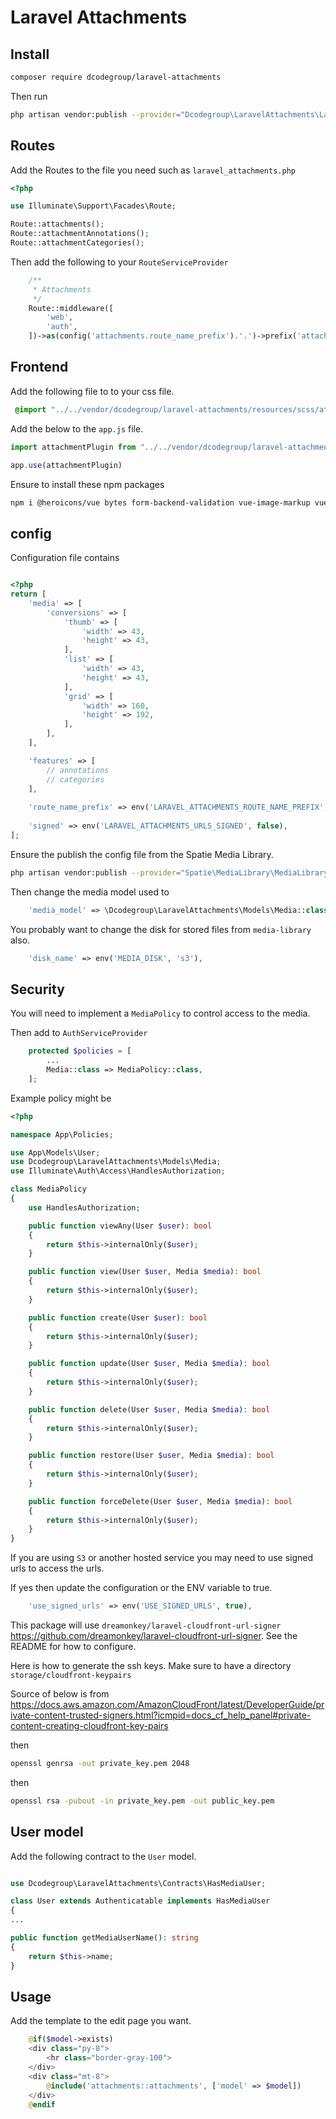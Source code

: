 # Laravel Attachments

## Install

```bash
composer require dcodegroup/laravel-attachments
```

Then run

```bash
php artisan vendor:publish --provider="Dcodegroup\LaravelAttachments\LaravelAttachmentsServiceProvider"
```

## Routes 

Add the Routes to the file you need such as `laravel_attachments.php`

```php
<?php

use Illuminate\Support\Facades\Route;

Route::attachments();
Route::attachmentAnnotations();
Route::attachmentCategories();
```

Then add the following to your `RouteServiceProvider`

```php
    /**
     * Attachments
     */
    Route::middleware([
        'web',
        'auth',
    ])->as(config('attachments.route_name_prefix').'.')->prefix('attachments')->group(base_path('routes/laravel_attachments.php'));
```

## Frontend

Add the following file to to your css file.

```css
 @import "../../vendor/dcodegroup/laravel-attachments/resources/scss/attachments.scss";
```

Add the below to the `app.js` file.

```js
import attachmentPlugin from "../../vendor/dcodegroup/laravel-attachments/resources/js/plugin"

app.use(attachmentPlugin)
```

Ensure to install these npm packages

```bash
npm i @heroicons/vue bytes form-backend-validation vue-image-markup vue-upload-component  
```

## config


Configuration file contains

```php

<?php
return [
    'media' => [
        'conversions' => [
            'thumb' => [
                'width' => 43,
                'height' => 43,
            ],
            'list' => [
                'width' => 43,
                'height' => 43,
            ],
            'grid' => [
                'width' => 160,
                'height' => 192,
            ],
        ],
    ],

    'features' => [
        // annotations
        // categories
    ],
    
    'route_name_prefix' => env('LARAVEL_ATTACHMENTS_ROUTE_NAME_PREFIX', 'laravel_attachments'),
    
    'signed' => env('LARAVEL_ATTACHMENTS_URLS_SIGNED', false),
];

```

Ensure the publish the config file from the Spatie Media Library.

```bash
php artisan vendor:publish --provider="Spatie\MediaLibrary\MediaLibraryServiceProvider" --tag="medialibrary-config"
```

Then change the media model used to 

```php
    'media_model' => \Dcodegroup\LaravelAttachments\Models\Media::class,
```

You probably want to change the disk for stored files from `media-library` also.

```php
    'disk_name' => env('MEDIA_DISK', 's3'),
```

## Security

You will need to implement a `MediaPolicy` to control access to the media.

Then add to `AuthServiceProvider`


```php
    protected $policies = [
        ...
        Media::class => MediaPolicy::class,
    ];

```

Example policy might be

```php
<?php

namespace App\Policies;

use App\Models\User;
use Dcodegroup\LaravelAttachments\Models\Media;
use Illuminate\Auth\Access\HandlesAuthorization;

class MediaPolicy
{
    use HandlesAuthorization;

    public function viewAny(User $user): bool
    {
        return $this->internalOnly($user);
    }

    public function view(User $user, Media $media): bool
    {
        return $this->internalOnly($user);
    }

    public function create(User $user): bool
    {
        return $this->internalOnly($user);
    }

    public function update(User $user, Media $media): bool
    {
        return $this->internalOnly($user);
    }

    public function delete(User $user, Media $media): bool
    {
        return $this->internalOnly($user);
    }

    public function restore(User $user, Media $media): bool
    {
        return $this->internalOnly($user);
    }

    public function forceDelete(User $user, Media $media): bool
    {
        return $this->internalOnly($user);
    }
}
```

If you are using `S3` or another hosted service you may need to use signed urls to access the urls.

If yes then update the configuration or the ENV variable to true.

```php
    'use_signed_urls' => env('USE_SIGNED_URLS', true),
```

This package will use `dreamonkey/laravel-cloudfront-url-signer` https://github.com/dreamonkey/laravel-cloudfront-url-signer. See the README for how to configure.

Here is how to generate the ssh keys. Make sure to have a directory `storage/cloudfront-keypairs` 

Source of below is from https://docs.aws.amazon.com/AmazonCloudFront/latest/DeveloperGuide/private-content-trusted-signers.html?icmpid=docs_cf_help_panel#private-content-creating-cloudfront-key-pairs

then 

```bash 
openssl genrsa -out private_key.pem 2048
```

then 

```bash
openssl rsa -pubout -in private_key.pem -out public_key.pem
```

## User model

Add the following contract to the `User` model.

```php  

use Dcodegroup\LaravelAttachments\Contracts\HasMediaUser;

class User extends Authenticatable implements HasMediaUser
{
...

public function getMediaUserName(): string
{
    return $this->name;
}
```

## Usage

Add the template to the edit page you want.

```php
    @if($model->exists)
    <div class="py-8">
        <hr class="border-gray-100">
    </div>
    <div class="mt-8">
        @include('attachments::attachments', ['model' => $model])
    </div>
    @endif

```

